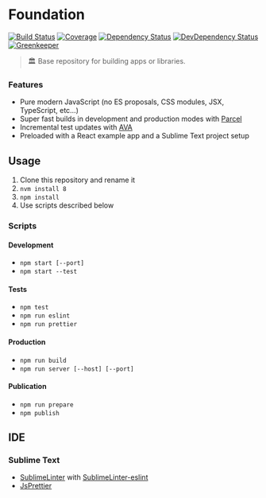 # Foundation

[![Build Status](https://travis-ci.org/davidbonnet/foundation.svg?branch=master)](https://travis-ci.org/davidbonnet/foundation)
[![Coverage](https://codecov.io/gh/davidbonnet/foundation/branch/master/graph/badge.svg)](https://codecov.io/gh/davidbonnet/foundation)
[![Dependency Status](https://david-dm.org/davidbonnet/foundation/status.svg)](https://david-dm.org/davidbonnet/foundation)
[![DevDependency Status](https://david-dm.org/davidbonnet/foundation/dev-status.svg)](https://david-dm.org/davidbonnet/foundation?type=dev)
[![Greenkeeper](https://badges.greenkeeper.io/davidbonnet/foundation.svg)](https://greenkeeper.io/)

> 🏛 Base repository for building apps or libraries.

### Features

* Pure modern JavaScript (no ES proposals, CSS modules, JSX, TypeScript, etc…)
* Super fast builds in development and production modes with [Parcel](https://parceljs.org)
* Incremental test updates with [AVA](https://github.com/avajs/ava)
* Preloaded with a React example app and a Sublime Text project setup

## Usage

1. Clone this repository and rename it
2. `nvm install 8`
3. `npm install`
4. Use scripts described below

### Scripts

#### Development

* `npm start [--port]`
* `npm start --test`

#### Tests

* `npm test`
* `npm run eslint`
* `npm run prettier`

#### Production

* `npm run build`
* `npm run server [--host] [--port]`

#### Publication

* `npm run prepare`
* `npm publish`

## IDE

### Sublime Text

* [SublimeLinter](http://www.sublimelinter.com) with [SublimeLinter-eslint](https://github.com/roadhump/SublimeLinter-eslint)
* [JsPrettier](https://github.com/jonlabelle/SublimeJsPrettier)
